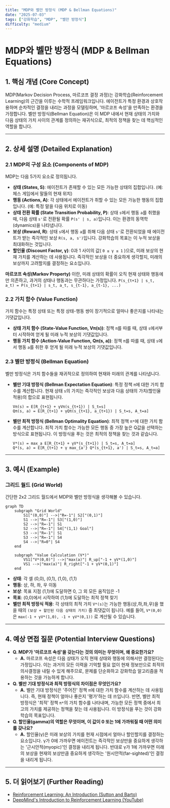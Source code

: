 ```yaml
---
title: "MDP와 벨만 방정식 (MDP & Bellman Equations)"
date: "2025-07-03"
tags: ["강화학습", "MDP", "벨만 방정식"]
difficulty: "medium"
---
```


# MDP와 벨만 방정식 (MDP & Bellman Equations)

## 1. 핵심 개념 (Core Concept)

MDP(Markov Decision Process, 마르코프 결정 과정)는 강화학습(Reinforcement Learning)의 근간을 이루는 수학적 프레임워크입니다. 에이전트가 특정 환경과 상호작용하며 순차적인 결정을 내리는 과정을 모델링하며, '마르코프 속성'을 만족하는 환경을 가정합니다. 벨만 방정식(Bellman Equation)은 이 MDP 내에서 현재 상태의 가치와 다음 상태의 가치 사이의 관계를 정의하는 재귀식으로, 최적의 정책을 찾는 데 핵심적인 역할을 합니다.

---

## 2. 상세 설명 (Detailed Explanation)

### 2.1 MDP의 구성 요소 (Components of MDP)

MDP는 다음 5가지 요소로 정의됩니다.

*   **상태 (States, S)**: 에이전트가 존재할 수 있는 모든 가능한 상태의 집합입니다. (예: 체스 게임에서 말들의 현재 위치)
*   **행동 (Actions, A)**: 각 상태에서 에이전트가 취할 수 있는 모든 가능한 행동의 집합입니다. (예: 특정 말을 다음 위치로 이동)
*   **상태 전환 확률 (State Transition Probability, P)**: 상태 `s`에서 행동 `a`를 취했을 때, 다음 상태 `s'`로 전환될 확률 `P(s' | s, a)`입니다. 이는 환경의 동역학(dynamics)을 나타냅니다.
*   **보상 (Reward, R)**: 상태 `s`에서 행동 `a`를 취해 다음 상태 `s'`로 전환되었을 때 에이전트가 받는 즉각적인 보상 `R(s, a, s')`입니다. 강화학습의 목표는 이 누적 보상을 최대화하는 것입니다.
*   **할인율 (Discount Factor, γ)**: 0과 1 사이의 값( `0 ≤ γ ≤ 1` )으로, 미래 보상의 현재 가치를 계산하는 데 사용됩니다. 즉각적인 보상을 더 중요하게 생각할지, 미래의 보상까지 고려할지를 결정하는 요소입니다.

**마르코프 속성(Markov Property)** 이란, 미래 상태의 확률이 오직 현재 상태와 행동에만 의존하고, 과거의 상태나 행동과는 무관하다는 가정입니다. `P(s_{t+1} | s_t, a_t) = P(s_{t+1} | s_t, a_t, s_{t-1}, a_{t-1}, ...)`

### 2.2 가치 함수 (Value Function)

가치 함수는 특정 상태 또는 특정 상태-행동 쌍이 장기적으로 얼마나 좋은지를 나타내는 기댓값입니다.

*   **상태 가치 함수 (State-Value Function, Vπ(s))**: 정책 `π`를 따를 때, 상태 `s`에서부터 시작하여 얻게 될 미래 누적 보상의 기댓값입니다.
*   **행동 가치 함수 (Action-Value Function, Qπ(s, a))**: 정책 `π`를 따를 때, 상태 `s`에서 행동 `a`를 취한 후 얻게 될 미래 누적 보상의 기댓값입니다.

### 2.3 벨만 방정식 (Bellman Equation)

벨만 방정식은 가치 함수들을 재귀적으로 정의하여 현재와 미래의 관계를 나타냅니다.

*   **벨만 기대 방정식 (Bellman Expectation Equation)**: 특정 정책 `π`에 대한 가치 함수를 계산합니다. 현재 상태 `s`의 가치는 즉각적인 보상과 다음 상태의 가치(할인율 적용)의 합으로 표현됩니다.
    ```
    Vπ(s) = E[R_{t+1} + γVπ(s_{t+1}) | S_t=s]
    Qπ(s, a) = E[R_{t+1} + γQπ(s_{t+1}, a_{t+1}) | S_t=s, A_t=a]
    ```
*   **벨만 최적 방정식 (Bellman Optimality Equation)**: 최적 정책 `π*`에 대한 가치 함수를 계산합니다. 최적 가치 함수는 가능한 모든 행동 중 가장 높은 Q값을 선택하는 방식으로 표현됩니다. 이 방정식을 푸는 것은 최적의 정책을 찾는 것과 같습니다.
    ```
    V*(s) = max_a E[R_{t+1} + γV*(s_{t+1}) | S_t=s, A_t=a]
    Q*(s, a) = E[R_{t+1} + γ max_{a'} Q*(s_{t+1}, a') | S_t=s, A_t=a]
    ```

---

## 3. 예시 (Example)

### 그리드 월드 (Grid World)

간단한 2x2 그리드 월드에서 MDP와 벨만 방정식을 생각해볼 수 있습니다.

```mermaid
graph TD
    subgraph "Grid World"
        S1["(0,0)"] -->|"R=-1"| S2["(0,1)"]
        S1 -->|"R=-1"| S3["(1,0)"]
        S2 -->|"R=-1"| S1
        S2 -->|"R=-1"| S4["(1,1) Goal"]
        S3 -->|"R=-1"| S1
        S3 -->|"R=-1"| S4
        S4 -->|"R=0"| S4
    end

    subgraph "Value Calculation (V*)"
        VS1["V*(0,0)"] -->|"max(a)"| R_up["-1 + γV*(1,0)"]
        VS1 -->|"max(a)"| R_right["-1 + γV*(0,1)"]
    end
```
*   **상태**: 각 셀 (0,0), (0,1), (1,0), (1,1)
*   **행동**: 상, 하, 좌, 우 이동
*   **보상**: 목표 지점 (1,1)에 도달하면 0, 그 외 모든 움직임은 -1
*   **목표**: (0,0)에서 시작하여 (1,1)에 도달하는 최적 정책 찾기
*   **벨만 최적 방정식 적용**: 각 상태의 최적 가치 `V*(s)`는 가능한 행동(상,하,좌,우)을 했을 때의 `(보상 + 할인된 다음 상태의 가치)` 중 최댓값이 됩니다. 예를 들어, `V*(0,0)`은 `max(-1 + γV*(1,0), -1 + γV*(0,1))` 로 계산될 수 있습니다.

---

## 4. 예상 면접 질문 (Potential Interview Questions)

*   **Q. MDP가 '마르코프 속성'을 갖는다는 것의 의미는 무엇이며, 왜 중요한가요?**
    *   **A.** 마르코프 속성은 다음 상태가 오직 현재 상태와 행동에 의해서만 결정된다는 가정입니다. 이는 과거의 모든 이력을 기억할 필요 없이 현재 정보만으로 최적의 의사결정을 내릴 수 있게 해주므로, 문제를 단순화하고 강화학습 알고리즘을 적용하는 것을 가능하게 합니다.
*   **Q. 벨만 기대 방정식과 최적 방정식의 차이점은 무엇인가요?**
    *   **A.** 벨만 기대 방정식은 '주어진' 정책 `π`에 대한 가치 함수를 계산하는 데 사용됩니다. 즉, 현재 정책이 얼마나 좋은지 '평가'하는 데 쓰입니다. 반면, 벨만 최적 방정식은 '최적' 정책 `π*`의 가치 함수를 나타내며, 가능한 모든 정책 중에서 최고의 가치를 제공하는 정책을 찾는 데 사용됩니다. 이 방정식을 푸는 것이 강화학습의 목표입니다.
*   **Q. 할인율(gamma)의 역할은 무엇이며, 이 값이 0 또는 1에 가까워질 때 어떤 의미를 갖나요?**
    *   **A.** 할인율(γ)은 미래 보상의 가치를 현재 시점에서 얼마나 할인할지를 결정하는 요소입니다. γ가 0에 가까우면 에이전트는 즉각적인 보상만을 중요하게 생각하는 '근시안적(myopic)'인 결정을 내리게 됩니다. 반대로 γ가 1에 가까우면 미래의 보상을 현재의 보상만큼 중요하게 생각하는 '원시안적(far-sighted)'인 결정을 내리게 됩니다.

---

## 5. 더 읽어보기 (Further Reading)

*   [Reinforcement Learning: An Introduction (Sutton and Barto)](http://incompleteideas.net/book/the-book-2nd.html)
*   [DeepMind's Introduction to Reinforcement Learning (YouTube)](https://www.youtube.com/watch?v=2-z_b5T2b-I)